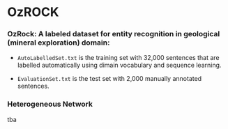 # OzROCK


### OzRock: A labeled dataset for entity recognition in geological (mineral exploration) domain:

- `AutoLabelledSet.txt` is the training set with 32,000 sentences that are labelled automatically using dimain vocabulary and sequence learning.

- `EvaluationSet.txt` is the test set with 2,000 manually annotated sentences. 


### Heterogeneous Network

tba
